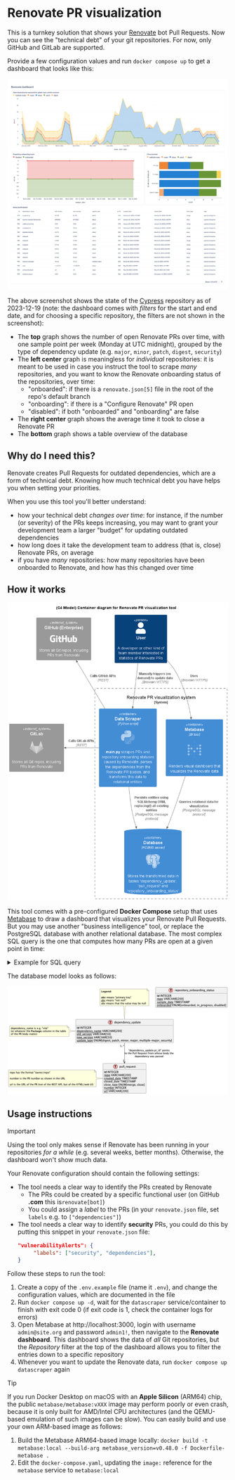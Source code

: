 # Renovate PR visualization

This is a turnkey solution that shows your [Renovate](https://docs.renovatebot.com/) bot Pull Requests.
Now you can see the "technical debt" of your git repositories.
For now, only GitHub and GitLab are supported.

Provide a few configuration values and run `docker compose up` to get a dashboard that looks like this:

![Screenshot of the dashboard](./readme-assets/dashboard-example.png)

The above screenshot shows the state of the [Cypress](https://github.com/cypress-io/cypress) repository as of 2023-12-19 (note: the dashboard comes with _filters_ for the start and end date, and for choosing a specific repository, the filters are not shown in the screenshot):
- The **top** graph shows the number of open Renovate PRs over time, with one sample point per week (Monday at UTC midnight), grouped by the type of dependency update (e.g. `major`, `minor`, `patch`, `digest`, `security`)
- The **left center** graph is meaningless for _individual_ repositories: it is meant to be used in case you instruct the tool to scrape _many_ repositories, and you want to know the Renovate onboarding status of the repositories, over time:
  - "onboarded": if there is a `renovate.json[5]` file in the root of the repo's default branch
  - "onboarding": if there is a "Configure Renovate" PR open
  - "disabled": if both "onboarded" and "onboarding" are false
- The **right center** graph shows the average time it took to close a Renovate PR
- The **bottom** graph shows a table overview of the database

## Why do I need this?

Renovate creates Pull Requests for outdated dependencies, which are a form of technical debt.
Knowing how much technical debt you have helps you when setting your priorities.

When you use this tool you'll better understand:

- how your technical debt _changes over time_: for instance, if the number (or severity) of the PRs keeps increasing, you may want to grant your development team a larger "budget" for updating outdated dependencies
- how long does it take the development team to address (that is, close) Renovate PRs, on average
- if you have _many_ repositories: how many repositories have been onboarded to Renovate, and how has this changed over time

## How it works

![Architecture diagram](./readme-assets/architecture.png)

This tool comes with a pre-configured **Docker Compose** setup that uses [Metabase](https://www.metabase.com/) to draw a dashboard that visualizes your Renovate Pull Requests.
But you may use another "business intelligence" tool, or replace the PostgreSQL database with another relational database. 
The most complex SQL query is the one that computes how many PRs are open at a given point in time:

<details>
  <summary>Example for SQL query</summary>

```sql
WITH weekly_dates AS (SELECT generate_series(
                                     date_trunc('week', TIMESTAMP '2023-09-25'),
                                     date_trunc('week', CURRENT_DATE),
                                     '1 week'::interval
                                 ) AS week_start_date),
     update_types AS (SELECT DISTINCT update_type FROM dependency_update),
     week_priorities AS (SELECT week_start_date, update_type
                         FROM weekly_dates CROSS JOIN update_types),
     open_prs AS (SELECT date_trunc('week', created_date) AS week_created,
                             date_trunc('week', COALESCE(closed_date, CURRENT_DATE + INTERVAL '10 years')) AS week_closed,
                             update_type, repo
                      FROM deps_with_prs_view)
SELECT wp.week_start_date,
       wp.update_type,
       COUNT(open_prs.week_created)
FROM week_priorities wp
         LEFT JOIN open_prs
                   ON wp.week_start_date BETWEEN open_prs.week_created AND open_prs.week_closed
                       AND wp.update_type = open_prs.update_type AND open_prs.repo = 'owner/repo'
GROUP BY wp.week_start_date, wp.update_type
ORDER BY wp.week_start_date, wp.update_type;
```
Note that you must replace the timestamps in rows 2+ 3 and the `owner/repo` at the bottom.
</details>

The database model looks as follows:

![Database model](./readme-assets/entity-relationship-model.png)

## Usage instructions

> [!IMPORTANT]
> Using the tool only makes sense if Renovate has been running in your repositories _for a while_ (e.g. several weeks, better months). Otherwise, the dashboard won't show much data.
> 
> Your Renovate configuration should contain the following settings:
> - The tool needs a clear way to identify the PRs created by Renovate
>   - The PRs could be created by a specific functional user (on GitHub **.com** this is`renovate[bot]`)
>   - You could assign a _label_ to the PRs (in your `renovate.json` file, set `labels` e.g. to `["dependencies"]`)
> - The tool needs a clear way to identify **security** PRs, you could do this by putting this snippet in your `renovate.json` file:
>   ```json
>   "vulnerabilityAlerts": {
>        "labels": ["security", "dependencies"],
>   }
>   ```

Follow these steps to run the tool:

1. Create a copy of the `.env.example` file (name it `.env`), and change the configuration values, which are documented in the file
2. Run `docker compose up -d`, wait for the `datascraper` service/container to finish with exit code 0 (if exit code is 1, check the container logs for errors)
3. Open Metabase at http://localhost:3000, login with username `admin@site.org` and password `admin1!`, then navigate to the **Renovate dashboard**. This dashboard shows the data of _all_ Git repositories, but the _Repository_ filter at the top of the dashboard allows you to filter the entries down to a specific repository
4. Whenever you want to update the Renovate data, run `docker compose up datascraper` again

> [!TIP]  
> If you run Docker Desktop on macOS with an **Apple Silicon** (ARM64) chip, the public `metabase/metabase:vXXX` image may perform poorly or even crash, because it is only built for AMD/Intel CPU architectures (and the QEMU-based emulation of such images can be slow). You can easily build and use your own ARM-based image as follows:
> 1. Build the Metabase ARM64-based image locally: `docker build -t metabase:local --build-arg metabase_version=v0.48.0 -f Dockerfile-metabase .`
> 2. Edit the `docker-compose.yaml`, updating the `image:` reference for the `metabase` service to `metabase:local`
